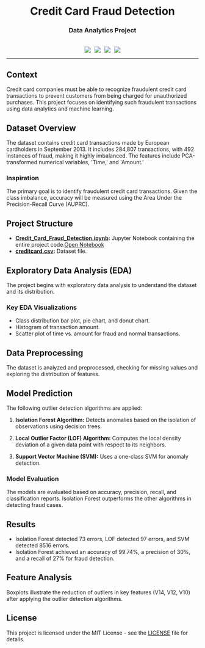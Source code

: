 <div align="center"><h1><strong>Credit Card Fraud Detection</strong></h1></div>
<div align="center"><h3><strong>Data Analytics Project</strong></h3></div>
<br>
<div align="center"><img style="margin: auto; padding: 0px 5px 0px 5px;" src="https://img.shields.io/badge/Made%20With%20Python-FFD43B?style=for-the-badge&logo=python&logoColor=darkgreen"><img style="margin: auto; padding: 0px 5px 0px 5px;" src="https://img.shields.io/badge/Jupyter%20Notebook-F37626?style=for-the-badge&logo=jupyter&logoColor=white"><img style="margin: auto; padding: 0px 5px 0px 5px;" src="https://img.shields.io/badge/Pandas-150458?style=for-the-badge&logo=pandas&logoColor=white"><img style="margin: auto; padding: 0px 5px 0px 5px;" src="https://img.shields.io/badge/Scikit_Learn-F7931E?style=for-the-badge&logo=scikit-learn&logoColor=white"></div>

---

## Context

Credit card companies must be able to recognize fraudulent credit card transactions to prevent customers from being charged for unauthorized purchases. This project focuses on identifying such fraudulent transactions using data analytics and machine learning.

## Dataset Overview

The dataset contains credit card transactions made by European cardholders in September 2013. It includes 284,807 transactions, with 492 instances of fraud, making it highly imbalanced. The features include PCA-transformed numerical variables, 'Time,' and 'Amount.'

### Inspiration

The primary goal is to identify fraudulent credit card transactions. Given the class imbalance, accuracy will be measured using the Area Under the Precision-Recall Curve (AUPRC).

## Project Structure

- **[Credit_Card_Fraud_Detection.ipynb](Credit_Card_Fraud_Detection.ipynb):** Jupyter Notebook containing the entire project code.[Open Notebook](Credit_Card_Fraud_Detection.ipynb)
- **[creditcard.csv](https://www.kaggle.com/datasets/mlg-ulb/creditcardfraud):** Dataset file.

## Exploratory Data Analysis (EDA)

The project begins with exploratory data analysis to understand the dataset and its distribution.

### Key EDA Visualizations

- Class distribution bar plot, pie chart, and donut chart.
- Histogram of transaction amount.
- Scatter plot of time vs. amount for fraud and normal transactions.

## Data Preprocessing

The dataset is analyzed and preprocessed, checking for missing values and exploring the distribution of features.

## Model Prediction

The following outlier detection algorithms are applied:

1. **Isolation Forest Algorithm:** Detects anomalies based on the isolation of observations using decision trees.

2. **Local Outlier Factor (LOF) Algorithm:** Computes the local density deviation of a given data point with respect to its neighbors.

3. **Support Vector Machine (SVM):** Uses a one-class SVM for anomaly detection.

### Model Evaluation

The models are evaluated based on accuracy, precision, recall, and classification reports. Isolation Forest outperforms the other algorithms in detecting fraud cases.

## Results

- Isolation Forest detected 73 errors, LOF detected 97 errors, and SVM detected 8516 errors.
- Isolation Forest achieved an accuracy of 99.74%, a precision of 30%, and a recall of 27% for fraud detection.

## Feature Analysis

Boxplots illustrate the reduction of outliers in key features (V14, V12, V10) after applying the outlier detection algorithms.


## License

This project is licensed under the MIT License - see the [LICENSE](LICENSE) file for details.
##



